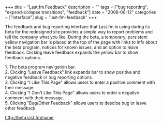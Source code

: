 +++
title = "Last.fm Feedback"
description = ""
tags = ["bug reporting", "expand-collapse transitions", "feedback"]
date = "2008-06-12"
categories = ["interface"]
slug = "last-fm-feedback"
+++


<p>The feedback and bug reporting interface that Last.fm is using during its beta for the redesigned site provides a simple way to report problems and tell the company what you like. During the beta, a temporary, persistent yellow navigation bar is placed at the top of the page with links to info about the beta program, notices for known issues, and an option to leave feedback. Clicking leave feedback expands the yellow bar to show feedback options.</p>
<div id="screens-full" class="clear"><div class="caption">1. The beta program navigation bar.</div><div class="fullimg clear"><a href="/media/interface/lastfm-feedback-1.png" class="group" rel="group" title="1. The beta program navigation bar."><img src="/media/interface/lastfm-feedback-1.png" alt="" class="img-responsive"></a></div></div><div id="screens-full" class="clear"><div class="caption">2. Clicking &quot;Leave Feedback&quot; link expands bar to show positive and negative feedback or bug reporting options.</div><div class="fullimg clear"><a href="/media/interface/lastfm-feedback-2.png" class="group" rel="group" title="2. Clicking &quot;Leave Feedback&quot; link expands bar to show positive and negative feedback or bu..."><img src="/media/interface/lastfm-feedback-2.png" alt="" class="img-responsive"></a></div></div><div id="screens-full" class="clear"><div class="caption">3. Clicking &quot;I Like This Page&quot; allows users to enter a positive comment with their message.</div><div class="fullimg clear"><a href="/media/interface/lastfm-feedback-3.png" class="group" rel="group" title="3. Clicking &quot;I Like This Page&quot; allows users to enter a positive comment with their message..."><img src="/media/interface/lastfm-feedback-3.png" alt="" class="img-responsive"></a></div></div><div id="screens-full" class="clear"><div class="caption">4. Clicking &quot;I Don't Like This Page&quot; allows users to enter a negative comment with their message.</div><div class="fullimg clear"><a href="/media/interface/lastfm-feedback-4.png" class="group" rel="group" title="4. Clicking &quot;I Don't Like This Page&quot; allows users to enter a negative comment with th..."><img src="/media/interface/lastfm-feedback-4.png" alt="" class="img-responsive"></a></div></div><div id="screens-full" class="clear"><div class="caption">5. Clicking &quot;Bug/Other Feedback&quot; allows users to descibe bug or leave other feedback.</div><div class="fullimg clear"><a href="/media/interface/lastfm-feedback-5.png" class="group" rel="group" title="5. Clicking &quot;Bug/Other Feedback&quot; allows users to descibe bug or leave other feedback."><img src="/media/interface/lastfm-feedback-5.png" alt="" class="img-responsive"></a></div></div>        
<p><a href="http://beta.last.fm/home">http://beta.last.fm/home</a></p>

